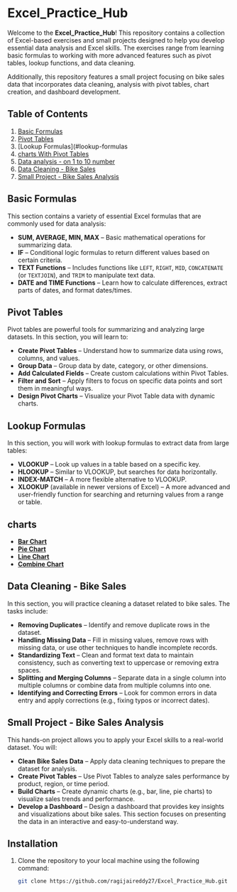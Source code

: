 # Excel_Practice_Hub

Welcome to the **Excel_Practice_Hub**! This repository contains a collection of Excel-based exercises and small projects designed to help you develop essential data analysis and Excel skills. The exercises range from learning basic formulas to working with more advanced features such as pivot tables, lookup functions, and data cleaning.

Additionally, this repository features a small project focusing on bike sales data that incorporates data cleaning, analysis with pivot tables, chart creation, and dashboard development.

## Table of Contents

1. [Basic Formulas](#basic-formulas)
2. [Pivot Tables](#pivot-tables)
3. [Lookup Formulas](#lookup-formulas
4. [charts With Pivot Tables](#charts)
5. [Data analysis - on 1 to 10 number](#data-analysisi)
6. [Data Cleaning - Bike Sales](#data-cleaning-bike-sales)
7. [Small Project - Bike Sales Analysis](#small-project-bike-sales-analysis)

## Basic Formulas

This section contains a variety of essential Excel formulas that are commonly used for data analysis:

- **SUM, AVERAGE, MIN, MAX** – Basic mathematical operations for summarizing data.
- **IF** – Conditional logic formulas to return different values based on certain criteria.
- **TEXT Functions** – Includes functions like `LEFT`, `RIGHT`, `MID`, `CONCATENATE` (or `TEXTJOIN`), and `TRIM` to manipulate text data.
- **DATE and TIME Functions** – Learn how to calculate differences, extract parts of dates, and format dates/times.

## Pivot Tables

Pivot tables are powerful tools for summarizing and analyzing large datasets. In this section, you will learn to:

- **Create Pivot Tables** – Understand how to summarize data using rows, columns, and values.
- **Group Data** – Group data by date, category, or other dimensions.
- **Add Calculated Fields** – Create custom calculations within Pivot Tables.
- **Filter and Sort** – Apply filters to focus on specific data points and sort them in meaningful ways.
- **Design Pivot Charts** – Visualize your Pivot Table data with dynamic charts.

## Lookup Formulas

In this section, you will work with lookup formulas to extract data from large tables:

- **VLOOKUP** – Look up values in a table based on a specific key.
- **HLOOKUP** – Similar to VLOOKUP, but searches for data horizontally.
- **INDEX-MATCH** – A more flexible alternative to VLOOKUP.
- **XLOOKUP** (available in newer versions of Excel) – A more advanced and user-friendly function for searching and returning values from a range or table.
## charts
- **[Bar Chart](path/to/bar-chart.png)**
- **[Pie Chart](path/to/pie-chart.png)**
- **[Line Chart](path/to/line-chart.png)**
- **[Combine Chart](path/to/Combine-Chart.png)**

## Data Cleaning - Bike Sales

In this section, you will practice cleaning a dataset related to bike sales. The tasks include:

- **Removing Duplicates** – Identify and remove duplicate rows in the dataset.
- **Handling Missing Data** – Fill in missing values, remove rows with missing data, or use other techniques to handle incomplete records.
- **Standardizing Text** – Clean and format text data to maintain consistency, such as converting text to uppercase or removing extra spaces.
- **Splitting and Merging Columns** – Separate data in a single column into multiple columns or combine data from multiple columns into one.
- **Identifying and Correcting Errors** – Look for common errors in data entry and apply corrections (e.g., fixing typos or incorrect dates).

## Small Project - Bike Sales Analysis

This hands-on project allows you to apply your Excel skills to a real-world dataset. You will:

- **Clean Bike Sales Data** – Apply data cleaning techniques to prepare the dataset for analysis.
- **Create Pivot Tables** – Use Pivot Tables to analyze sales performance by product, region, or time period.
- **Build Charts** – Create dynamic charts (e.g., bar, line, pie charts) to visualize sales trends and performance.
- **Develop a Dashboard** – Design a dashboard that provides key insights and visualizations about bike sales. This section focuses on presenting the data in an interactive and easy-to-understand way.

## Installation

1. Clone the repository to your local machine using the following command:
   ```bash
   git clone https://github.com/ragijaireddy27/Excel_Practice_Hub.git
